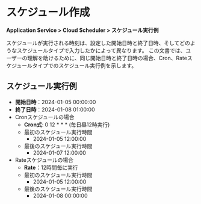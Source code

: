 # スケジュール作成
**Application Service > Cloud Scheduler > スケジュール実行例**

スケジュールが実行される時刻は、設定した開始日時と終了日時、そしてどのようなスケジュールタイプで入力したかによって異なります。
この文書では、ユーザーの理解を助けるために、同じ開始日時と終了日時の場合、Cron、Rateスケジュールタイプでのスケジュール実行例を示します。

## スケジュール実行例

* **開始日時**：2024-01-05 00:00:00
* **終了日時**：2024-01-08 01:00:00
* Cronスケジュールの場合
    * **Cron式**: 0 12 \* \* \* (毎日昼12時実行)
    * 最初のスケジュール実行時間
        * 2024-01-05 12:00:00
    * 最後のスケジュール実行時間
        * 2024-01-07 12:00:00
* Rateスケジュールの場合
    * **Rate**：12時間毎に実行
    * 最初のスケジュール実行時間
        * 2024-01-05 12:00:00
    * 最後のスケジュール実行時間
        * 2024-01-08 00:00:00
